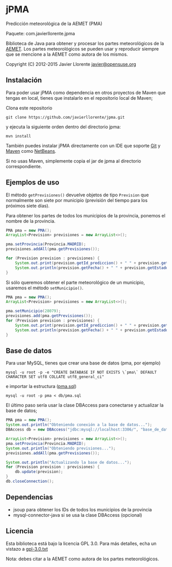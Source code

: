 jPMA
======
Predicción meteorológica de la AEMET (PMA)

Paquete: com.javierllorente.jpma

Biblioteca de Java para obtener y procesar los partes meteorológicos de la [AEMET](http://www.aemet.es/). Los partes meteorológicos se pueden usar y reproducir siempre que se mencione a la AEMET como autora de los mismos.

Copyright (C) 2012-2015 Javier Llorente <javier@opensuse.org>






Instalación
-------------


Para poder usar jPMA como dependencia en otros proyectos de Maven que tengas en local, 
tienes que instalarlo en el repositorio local de Maven;

Clona este repositorio
```
git clone https://github.com/javierllorente/jpma.git
```
y ejecuta la siguiente orden dentro del directorio jpma:
```
mvn install
``` 

También puedes instalar jPMA directamente con un IDE que 
soporte [Git](http://git-scm.com/) y [Maven](https://maven.apache.org/) como [NetBeans](http://www.netbeans.org/). 

Si no usas Maven, simplemente copia el jar de jpma al directorio correspondiente.


Ejemplos de uso
---------------

El método `getPrevisiones()` devuelve objetos de tipo `Prevision` que normalmente son 
siete por municipio (previsión del tiempo para los próximos siete días).

Para obtener los partes de todos los municipios de la provincia, ponemos el nombre de la provincia.
```java
PMA pma = new PMA();
ArrayList<Prevision> previsiones = new ArrayList<>();

pma.setProvincia(Provincia.MADRID);
previsiones.addAll(pma.getPrevisiones());

for (Prevision prevision : previsiones) {
	System.out.print(prevision.getId_prediccion() + " " + prevision.getId() + " " + prevision.getMunicipio() + " ");
	System.out.println(prevision.getFecha() + " " + prevision.getEstado_cielo() + " " + prevision.getT_max() + "C " + prevision.getT_min() + "C");
}
```

Si sólo queremos obtener el parte meteorológico de un municipio, usaremos el método `setMunicipio()`.
```java
PMA pma = new PMA();
ArrayList<Prevision> previsiones = new ArrayList<>();

pma.setMunicipio(28079);
previsiones.add(pma.getPrevisiones());
for (Prevision prevision : previsiones) {
	System.out.print(prevision.getId_prediccion() + " " + prevision.getId() + " " + prevision.getMunicipio() + " ");
	System.out.println(prevision.getFecha() + " " + prevision.getEstado_cielo() + " " + prevision.getT_max() + "C " + prevision.getT_min() + "C");
}

```

Base de datos
-------------

Para usar MySQL, tienes que crear una base de datos (pma, por ejemplo)
```
mysql -u root -p -e "CREATE DATABASE IF NOT EXISTS \`pma\` DEFAULT CHARACTER SET utf8 COLLATE utf8_general_ci"
```
e importar la estructura ([pma.sql](db/pma.sql))
```
mysql -u root -p pma < db/pma.sql
```

El último paso sería usar la clase DBAccess para conectarse y actualizar la base de datos;
```java
PMA pma = new PMA();
System.out.println("Obteniendo conexión a la base de datos...");
DBAccess db = new DBAccess("jdbc:mysql://localhost:3306/", "base_de_datos", "usuario", "contraseña");

ArrayList<Prevision> previsiones = new ArrayList<>();
pma.setProvincia(Provincia.MADRID);
System.out.println("Obteniendo previsiones...");
previsiones.addAll(pma.getPrevisiones());

System.out.println("Actualizando la base de datos...");
for (Prevision prevision : previsiones) {
    db.update(prevision);
}
db.closeConnection();

```

Dependencias
------------
- jsoup para obtener los IDs de todos los municipios de la provincia
- mysql-connector-java si se usa la clase DBAccess (opcional)


Licencia
--------
Esta biblioteca está bajo la licencia GPL 3.0. 
Para más detalles, echa un vistazo a [gpl-3.0.txt](gpl-3.0.txt)

Nota: debes citar a la AEMET como autora de los partes meteorológicos.


